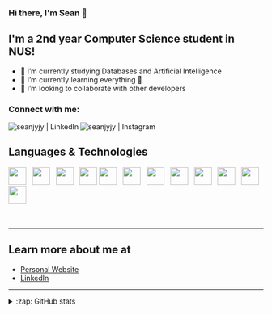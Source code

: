 ### Hi there, I'm Sean 👋

## I'm a 2nd year Computer Science student in NUS!

- 🔭 I’m currently studying Databases and Artificial Intelligence
- 🌱 I’m currently learning everything 🤣
- 👯 I’m looking to collaborate with other developers

### Connect with me:
<!-- [<img align="left" alt="<my website>.com" src="https://raw.githubusercontent.com/iconic/open-iconic/master/svg/globe.svg" />][website] -->
[<img align="left" alt="seanjyjy | LinkedIn" src="https://img.shields.io/badge/linkedin-%230077B5.svg?&style=for-the-badge&logo=linkedin&logoColor=white" />][linkedin]
[<img align="left" alt="seanjyjy | Instagram" src="https://img.shields.io/badge/instagram-%23E4405F.svg?&style=for-the-badge&logo=instagram&logoColor=white" />][instagram]
<!-- [<img align="left" alt="seanjyjy | Medium" src="https://img.shields.io/badge/medium-%2312100E.svg?&style=for-the-badge&logo=medium&logoColor=white" />][medium] -->

<br />

## Languages & Technologies

<div>
  <a href="https://reactjs.org/" title="React"><img src="images/react.png" height="35" width="auto" /></a>
  &nbsp
  <a href="https://www.javascript.com/" title="JavaScript"><img src="images/javascript.png" height="35" width="auto" /></a>
  &nbsp
  <a href="https://firebase.google.com/" title="Firebase"><img src="images/firebase.png" height="35" width="auto" /></a>
  &nbsp
  <a href="https://www.java.com/en/" title="Java"><img src="images/java.png" height="35" width="auto"/></a>
  <a href="https://openjfx.io/" title="JavaFX"><img src="images/javafx.png" height="35" width="auto"/></a>
  &nbsp
  <a href="https://github.com/topics/css" title="CSS"><img src="images/css.png" height="35" width="auto" /></a>
  &nbsp
  <a href="https://en.wikipedia.org/wiki/C%2B%2B" title="C"><img src="images/c++.png" height="35" width="auto" /></a>
  &nbsp    
  <a href="https://www.python.org/" title="Python"><img src="images/python.png" height="35" width="auto" /></a>
  &nbsp
  <a href="https://en.wikipedia.org/wiki/C_(programming_language)" title="C"><img src="images/C.png" height="35" width="auto" /></a>
  &nbsp
  <a href="https://nodejs.org/en/" title="Node.js"><img src="images/nodejs.png" height="35" width="auto" /></a>
  &nbsp
  <a href="https://github.com/topics/html5" title="HTML"><img src="images/html.png"  height="35" width="auto"/></a>
  &nbsp
  <a href="https://www.adobe.com/sea/products/xd.html" title="Adobe XD"><img src="images/adobexd.png" height="35" width="auto" /></a>
</div>

<br />
<br />

---

## Learn more about me at

- [Personal Website](https://seanjyjy.github.io/me/)
- [LinkedIn](https://www.linkedin.com/in/jyjy98/)

---

<details>
  
  <summary>:zap: GitHub stats</summary>
  <img alt="Sean's Github stats" src="https://github-readme-stats.vercel.app/api?username=seanjyjy&show_icons=true&theme=material-palenight" />
  
</details>

<!-- [website]: <my website> -->
[instagram]: https://www.instagram.com/seanthemeh/
[linkedin]: https://www.linkedin.com/in/jyjy98/
